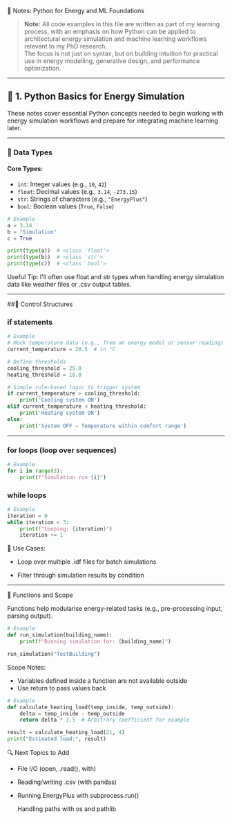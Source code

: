  🐍 Notes: Python for Energy and ML Foundations
> **Note:** All code examples in this file are written as part of my learning process, with an emphasis on how Python can be applied to architectural energy simulation and machine learning workflows relevant to my PhD research.  
> The focus is not just on syntax, but on building intuition for practical use in energy modelling, generative design, and performance optimization.
---

## 🧰 1. Python Basics for Energy Simulation

These notes cover essential Python concepts needed to begin working with energy simulation workflows and prepare for integrating machine learning later.

---

### 📌 Data Types

#### Core Types:
- `int`: Integer values (e.g., `10`, `42`)
- `float`: Decimal values (e.g., `3.14`, `-273.15`)
- `str`: Strings of characters (e.g., `"EnergyPlus"`)
- `bool`: Boolean values (`True`, `False`)

```python
# Example
a = 3.14
b = "Simulation"
c = True

print(type(a))  # <class 'float'>
print(type(b))  # <class 'str'>
print(type(c))  # <class 'bool'>
```
Useful Tip: I'll often use float and str types when handling energy simulation data like weather files or .csv output tables.

---

##🔁 Control Structures

### if statements

```python
# Example
# Mock temperature data (e.g., from an energy model or sensor reading)
current_temperature = 28.5  # in °C

# Define thresholds
cooling_threshold = 25.0
heating_threshold = 18.0

# Simple rule-based logic to trigger system
if current_temperature > cooling_threshold:
    print('Cooling system ON')
elif current_temperature < heating_threshold:
    print('Heating system ON')
else:
    print('System OFF – Temperature within comfort range')

```

---

### for loops (loop over sequences)

```python
# Example
for i in range(3):
    print(f"Simulation run {i}")
```

### while loops

```python
# Example
iteration = 0
while iteration < 3:
    print(f"Looping: {iteration}")
    iteration += 1
```
🧠 Use Cases:

* Loop over multiple .idf files for batch simulations

* Filter through simulation results by condition

---

🧭 Functions and Scope

Functions help modularise energy-related tasks (e.g., pre-processing input, parsing output).

```python
# Example
def run_simulation(building_name):
    print(f"Running simulation for: {building_name}")

run_simulation("TestBuilding")
```

Scope Notes:

* Variables defined inside a function are not available outside
* Use return to pass values back

```python
# Example
def calculate_heating_load(temp_inside, temp_outside):
    delta = temp_inside - temp_outside
    return delta * 1.5  # Arbitrary coefficient for example

result = calculate_heating_load(21, 4)
print("Estimated load:", result)
```

🔍 Next Topics to Add

* File I/O (open, .read(), with)

* Reading/writing .csv (with pandas)

* Running EnergyPlus with subprocess.run()

    Handling paths with os and pathlib

